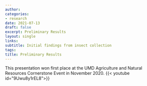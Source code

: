 ```yaml
---
author: 
categories:
- research
date: 2021-07-13
draft: false
excerpt: Preliminary Results
layout: single
links:
subtitle: Initial findings from insect collection
tags:
title: Preliminary Results
---
```

This presentation won first place at the UMD Agriculture and Natural Resources Cornerstone Event in November 2020.
{{< youtube id="9Uwu8y1rEL8">}}